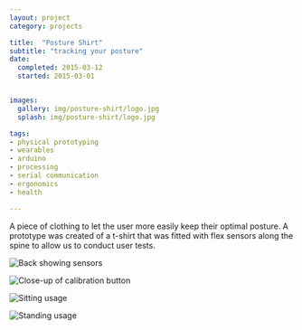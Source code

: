 ```yaml
---
layout: project
category: projects

title:  "Posture Shirt"
subtitle: "tracking your posture"
date:
  completed: 2015-03-12
  started: 2015-03-01


images:
  gallery: img/posture-shirt/logo.jpg
  splash: img/posture-shirt/logo.jpg

tags:
- physical prototyping
- wearables
- arduino
- processing
- serial communication
- ergonomics
- health

---
```


A piece of clothing to let the user more easily keep their optimal posture. A prototype was created of a t-shirt that was fitted with flex sensors along the spine to allow us to conduct user tests.
<!--more-->

![Back showing sensors](../../../../img/posture-shirt/sensors.jpg "Two flex sensors were used to track the users posture.")

![Close-up of calibration button](../../../../img/posture-shirt/closeup.jpg "A discrete button was used to calibrate the sensors to the users optimal position.")

![Sitting usage](../../../../img/posture-shirt/sitting.jpg "Using the shirt while sitting.")

![Standing usage](../../../../img/posture-shirt/standing.jpg "Using the shirt while standing.")
